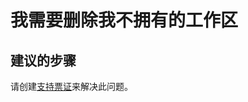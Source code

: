 <properties 
    pageTitle="我需要删除我不拥有的工作区"
    description="我需要删除我不拥有的工作区"
    service="microsoft.machinelearning"
    resource="workspaces"
    authors="jajan"
    displayOrder="2"
    selfHelpType="resource"
    supportTopicIds=""
    resourceTags=""
    productPesIds=""
    cloudEnvironments="public"
 />


# 我需要删除我不拥有的工作区

## **建议的步骤**
请创建[支持票证](data-blade:Microsoft_Azure_Support.NewSupportRequestBlade)来解决此问题。



<!--HONumber=Jul16_HO4-->


